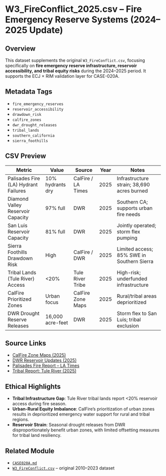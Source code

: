 # W3_FireConflict_2025.csv – Fire Emergency Reserve Systems (2024–2025 Update)

## Overview
This dataset supplements the original `W3_FireConflict.csv`, focusing specifically on **fire emergency reserve infrastructure, reservoir accessibility, and tribal equity risks** during the 2024–2025 period. It supports the ECJ × RIM validation layer for CASE-020A.

## Metadata Tags
- `fire_emergency_reserves`
- `reservoir_accessibility`
- `drawdown_risk`
- `calfire_zones`
- `dwr_drought_releases`
- `tribal_lands`
- `southern_california`
- `sierra_foothills`

## CSV Preview

| Metric | Value | Source | Year | Notes |
|----------------------------------|-------------------|--------------------|------|-------|
| Palisades Fire (LA) Hydrant Failures | 10% hydrants dry | CalFire / LA Times | 2025 | Infrastructure strain; 38,690 acres burned |
| Diamond Valley Reservoir Capacity | 97% full | DWR | 2025 | Southern CA; supports urban fire needs |
| San Luis Reservoir Capacity | 81% full | DWR | 2025 | Jointly operated; storm flex pumping |
| Sierra Foothills Drawdown Risk | High | CalFire / DWR | 2025 | Limited access; 85% SWE in Southern Sierra |
| Tribal Lands (Tule River) Access | <20% | Tule River Tribe | 2025 | High-risk; underfunded infrastructure |
| CalFire Prioritized Zones | Urban focus | CalFire Zone Maps | 2025 | Rural/tribal areas deprioritized |
| DWR Drought Reserve Releases | 16,000 acre-feet | DWR | 2025 | Storm flex to San Luis; tribal exclusion |

## Source Links
- [CalFire Zone Maps (2025)](https://www.fire.ca.gov)
- [DWR Reservoir Updates (2025)](https://water.ca.gov)
- [Palisades Fire Report – LA Times](https://www.latimes.com)
- [Tribal Report: Tule River (2025)](https://www.pbs.org/newshour/politics/fact-checking-misinformation-about-the-los-angeles-wildfires-and-california-water-policy)

## Ethical Highlights
- **Tribal Infrastructure Gap**: Tule River tribal lands report <20% reservoir access during fire season.
- **Urban-Rural Equity Imbalance**: CalFire’s prioritization of urban zones results in deprioritized emergency water support for rural and tribal regions.
- **Reservoir Strain**: Seasonal drought releases from DWR disproportionately benefit urban zones, with limited offsetting measures for tribal land resiliency.

## Related Module
- [`CASE020A.md`](../../LORI-JURY-CASES/CASE020A_CaliforniaWaterEthics.md)
- [`W3_FireConflict.csv`](../../CASE020A_DataTables/W3_FireConflict.csv) – original 2010–2023 dataset

